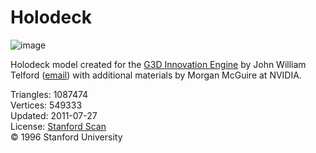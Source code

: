 # Holodeck

![image](https://casual-effects.com/g3d/data10/common/model/holodeck/icon.png)

Holodeck model created for the [G3D Innovation Engine](http://casual-effects.com/g3d) by John William Telford ([email](williamtelford@rocketmail.com))
 with additional materials by Morgan McGuire at NVIDIA.


Triangles: 1087474\
Vertices: 549333\
Updated: 2011-07-27\
License: [Stanford Scan](http://www.graphics.stanford.edu/data/3Dscanrep/)\
© 1996 Stanford University